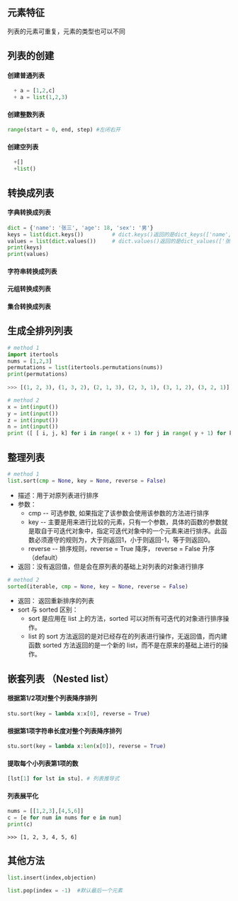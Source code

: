 ## 元素特征
列表的元素可重复，元素的类型也可以不同
## 列表的创建
#### 创建普通列表
```python
  + a = [1,2,c]
  + a = list(1,2,3)
```

#### 创建整数列表
```python
range(start = 0, end, step) #左闭右开
```

#### 创建空列表
```python
  +[]
  +list()
```
## 转换成列表
#### 字典转换成列表
```python
dict = {'name': '张三', 'age': 18, 'sex': '男'}
keys = list(dict.keys())         # dict.keys()返回的是dict_keys(['name', 'age', 'sex'])，这是class "dict_keys"
values = list(dict.values())     # dict.values()返回的是dict_values(['张三', 18, '男'])，这是class "dict_values"
print(keys)
print(values)
```
#### 字符串转换成列表

#### 元组转换成列表
#### 集合转换成列表
## 生成全排列列表
```python
# method 1
import itertools
nums = [1,2,3]
permutations = list(itertools.permutations(nums))
print(permutations)
  
>>> [(1, 2, 3), (1, 3, 2), (2, 1, 3), (2, 3, 1), (3, 1, 2), (3, 2, 1)]
```

```python
# method 2
x = int(input())
y = int(input())
z = int(input())
n = int(input())
print ([ [ i, j, k] for i in range( x + 1) for j in range( y + 1) for k in range( z + 1) if ( ( i + j + k ) != n )])
```

## 整理列表
```python
# method 1
list.sort(cmp = None, key = None, reverse = False)
```
+ 描述：用于对原列表进行排序  
+ 参数：
  + cmp -- 可选参数, 如果指定了该参数会使用该参数的方法进行排序
  + key -- 主要是用来进行比较的元素，只有一个参数，具体的函数的参数就是取自于可迭代对象中，指定可迭代对象中的一个元素来进行排序。此函数必须遵守的规则为，大于则返回1，小于则返回-1，等于则返回0。   
  + reverse -- 排序规则，reverse = True 降序， reverse = False 升序（default）    
+ 返回：没有返回值，但是会在原列表的基础上对列表的对象进行排序

```python
# method 2
sorted(iterable, cmp = None, key = None, reverse = False)
```
+ 返回： 返回重新排序的列表
+ sort 与 sorted 区别：
  + sort 是应用在 list 上的方法，sorted 可以对所有可迭代的对象进行排序操作。
  + list 的 sort 方法返回的是对已经存在的列表进行操作，无返回值，而内建函数 sorted 方法返回的是一个新的 list，而不是在原来的基础上进行的操作。

## 嵌套列表 （Nested list）
#### 根据第1/2项对整个列表降序排列
```python
stu.sort(key = lambda x:x[0], reverse = True)
```
#### 根据第1项字符串长度对整个列表降序排列
```python
stu.sort(key = lambda x:len(x[0]), reverse = True)
```
#### 提取每个小列表第1项的数 
```python
[lst[1] for lst in stu]. # 列表推导式
```
#### 列表展平化
```python
nums = [[1,2,3],[4,5,6]]
c = [e for num in nums for e in num]
print(c)
```
```
>>> [1, 2, 3, 4, 5, 6]
```
## 其他方法
```python
list.insert(index,objection) 
```

```python
list.pop(index = -1)  #默认最后一个元素
``` 
